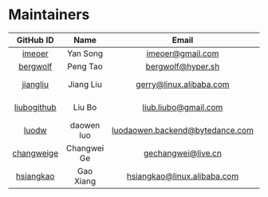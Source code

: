 # Maintainers

<!-- markdownlint-disable -->

|                   GitHub ID                   |    Name     |              Email              |    Company    |
| :-------------------------------------------: | :---------: | :-----------------------------: | :-----------: |
|      [imeoer](https://github.com/imeoer)      |  Yan Song   |        imeoer@gmail.com         |   Ant Group   |
|    [bergwolf](https://github.com/bergwolf)    |  Peng Tao   |        bergwolf@hyper.sh        |   Ant Group   |
|    [jiangliu](https://github.com/jiangliu)    |  Jiang Liu  |     gerry@linux.alibaba.com     | Alibaba Group |
| [liubogithub](https://github.com/liubogithub) |   Liu Bo    |      liub.liubo@gmail.com       | Alibaba Group |
|       [luodw](https://github.com/luodw)       | daowen luo  | luodaowen.backend@bytedance.com |   ByteDance   |
|  [changweige](https://github.com/changweige)  | Changwei Ge |       gechangwei@live.cn        |   ByteDance   |
|   [hsiangkao](https://github.com/hsiangkao)   |  Gao Xiang  |   hsiangkao@linux.alibaba.com   | Alibaba Group |

<!-- markdownlint-restore -->
